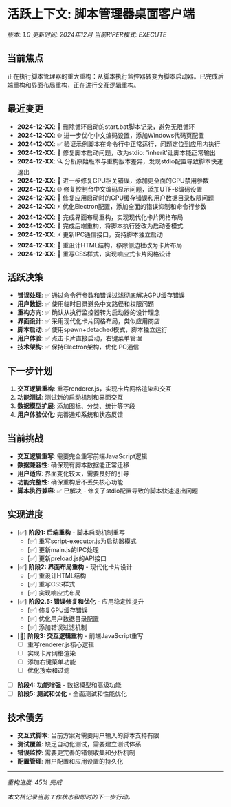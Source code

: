 # 活跃上下文: 脚本管理器桌面客户端
*版本: 1.0*
*更新时间: 2024年12月*
*当前RIPER模式: EXECUTE*

## 当前焦点
正在执行脚本管理器的重大重构：从脚本执行监控器转变为脚本启动器。已完成后端重构和界面布局重构，正在进行交互逻辑重构。

## 最近变更
- **2024-12-XX**: 🔧 删除循环启动的start.bat脚本记录，避免无限循环
- **2024-12-XX**: 🌐 进一步优化中文编码设置，添加Windows代码页配置
- **2024-12-XX**: ✅ 验证示例脚本在命令行中正常运行，问题定位到应用内执行
- **2024-12-XX**: 🔧 修复脚本启动问题，改为stdio: 'inherit'让脚本能正常输出
- **2024-12-XX**: 🔍 分析原始版本与重构版本差异，发现stdio配置导致脚本快速退出
- **2024-12-XX**: 🔧 进一步修复GPU相关错误，添加更全面的GPU禁用参数
- **2024-12-XX**: 🌐 修复控制台中文编码显示问题，添加UTF-8编码设置
- **2024-12-XX**: 🔧 修复应用启动时的GPU缓存错误和用户数据目录权限问题
- **2024-12-XX**: ⚡ 优化Electron配置，添加全面的错误抑制和命令行参数
- **2024-12-XX**: 🎨 完成界面布局重构，实现现代化卡片网格布局
- **2024-12-XX**: 🔧 完成后端重构，将脚本执行器改为启动器模式
- **2024-12-XX**: ⚡ 更新IPC通信接口，支持脚本独立启动
- **2024-12-XX**: 🎯 重设计HTML结构，移除侧边栏改为卡片布局
- **2024-12-XX**: 💄 重写CSS样式，实现响应式卡片网格设计

## 活跃决策
- **错误处理**: ✅ 通过命令行参数和错误过滤彻底解决GPU缓存错误
- **用户数据**: ✅ 使用临时目录避免中文路径和权限问题
- **重构方向**: ✅ 确认从执行监控器转为启动器的设计理念
- **界面设计**: ✅ 采用现代化卡片网格布局，类似应用商店
- **脚本启动**: ✅ 使用spawn+detached模式，脚本独立运行
- **用户体验**: ✅ 点击卡片直接启动，右键菜单管理
- **技术架构**: ✅ 保持Electron架构，优化IPC通信

## 下一步计划
1. **交互逻辑重构**: 重写renderer.js，实现卡片网格渲染和交互
2. **功能测试**: 测试新的启动机制和界面交互
3. **数据模型扩展**: 添加图标、分类、统计等字段
4. **用户体验优化**: 完善通知系统和状态反馈

## 当前挑战
- **交互逻辑重写**: 需要完全重写前端JavaScript逻辑
- **数据兼容性**: 确保现有脚本数据能正常迁移
- **用户适应**: 界面变化较大，需要良好的引导
- **功能完整性**: 确保重构后不丢失核心功能
- **脚本执行兼容**: ✅ 已解决 - 修复了stdio配置导致的脚本快速退出问题

## 实现进度
- [✅] **阶段1: 后端重构** - 脚本启动机制重写
  - [✅] 重写script-executor.js为启动器模式
  - [✅] 更新main.js的IPC处理
  - [✅] 更新preload.js的API接口
- [✅] **阶段2: 界面布局重构** - 现代化卡片设计
  - [✅] 重设计HTML结构
  - [✅] 重写CSS样式
  - [✅] 实现响应式布局
- [✅] **阶段2.5: 错误修复和优化** - 应用稳定性提升
  - [✅] 修复GPU缓存错误
  - [✅] 优化用户数据目录配置
  - [✅] 添加错误过滤机制
- [🔄] **阶段3: 交互逻辑重构** - 前端JavaScript重写
  - [ ] 重写renderer.js核心逻辑
  - [ ] 实现卡片网格渲染
  - [ ] 添加右键菜单功能
  - [ ] 优化搜索和过滤
- [ ] **阶段4: 功能增强** - 数据模型和高级功能
- [ ] **阶段5: 测试和优化** - 全面测试和性能优化

## 技术债务
- **交互式脚本**: 当前方案对需要用户输入的脚本支持有限
- **测试覆盖**: 缺乏自动化测试，需要建立测试体系
- **错误监控**: 需要更完善的错误收集和分析机制
- **配置管理**: 用户配置和应用设置的持久化

---

*重构进度: 45% 完成*

*本文档记录当前工作状态和即时的下一步行动。* 